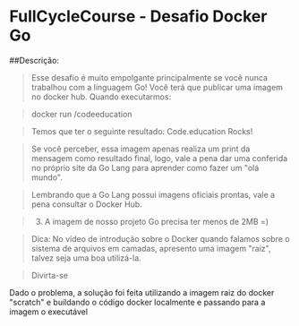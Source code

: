 # FullCycleCourse - Desafio Docker Go

##Descrição:
>Esse desafio é muito empolgante principalmente se você nunca trabalhou com a linguagem Go!
Você terá que publicar uma imagem no docker hub. Quando executarmos:

>docker run <seu-user>/codeeducation

>Temos que ter o seguinte resultado: Code.education Rocks!

>Se você perceber, essa imagem apenas realiza um print da mensagem como resultado final, logo, vale a pena dar uma conferida no próprio site da Go Lang para aprender como fazer um "olá mundo".

>Lembrando que a Go Lang possui imagens oficiais prontas, vale a pena consultar o Docker Hub.

>3) A imagem de nosso projeto Go precisa ter menos de 2MB =)

>Dica: No vídeo de introdução sobre o Docker quando falamos sobre o sistema de arquivos em camadas, apresento uma imagem "raiz", talvez seja uma boa utilizá-la.

>Divirta-se

  
Dado o problema, a solução foi feita utilizando a imagem raiz do docker "scratch" e buildando o código docker localmente e passando para a imagem o executável
